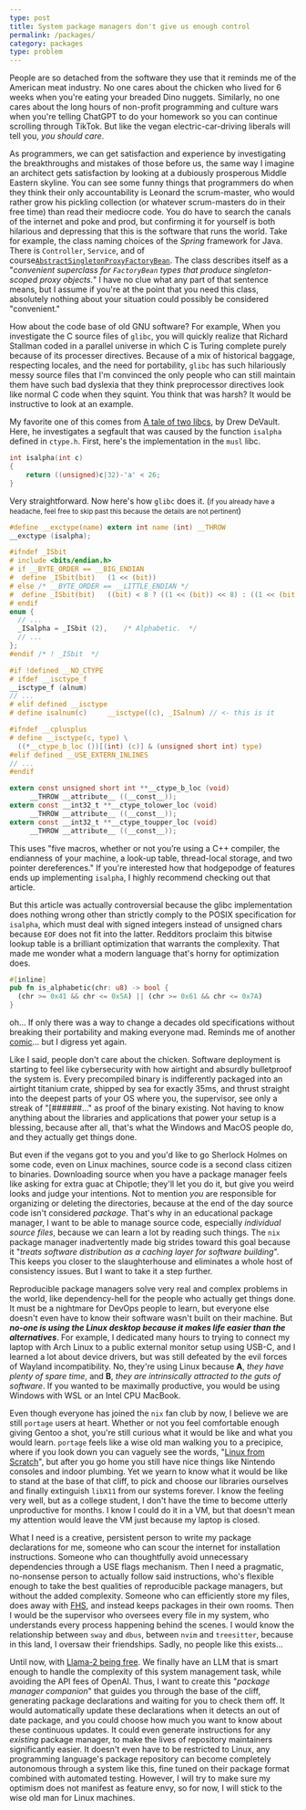 ```yaml
---
type: post
title: System package managers don't give us enough control
permalink: /packages/
category: packages
type: problem
---
```


People are so detached from the software they use that it reminds me of the American meat industry. No one cares about the chicken who lived for 6 weeks when you're eating your breaded Dino nuggets. Similarly, no one cares about the long hours of non-profit programming and culture wars when you're telling ChatGPT to do your homework so you can continue scrolling through TikTok. But like the vegan electric-car-driving liberals will tell you, *you should care*.

As programmers, we can get satisfaction and experience by investigating the breakthroughs and mistakes of those before us, the same way I imagine an architect gets satisfaction by looking at a dubiously prosperous Middle Eastern skyline. You can see some funny things that programmers do when they think their only accountability is Leonard the scrum-master, who would rather grow his pickling collection (or whatever scrum-masters do in their free time) than read their mediocre code. You do have to search the canals of the internet and poke and prod, but confirming it for yourself is both hilarious and depressing that this is the software that runs the world. Take for example, the class naming choices of the *Spring* framework for Java. There is `Controller`, `Service`, and of course[`AbstractSingletonProxyFactoryBean`](https://github.com/spring-projects/spring-framework/blob/e1236a8672822f3d88f6658b98e56b178eff996d/spring-aop/src/main/java/org/springframework/aop/framework/AbstractSingletonProxyFactoryBean.java#L42C35-L42C35). The class describes itself as a "*convenient superclass for `FactoryBean` types that produce singleton-scoped proxy objects.*" I have no clue what any part of that sentence means, but I assume if you're at the point that you need this class, absolutely nothing about your situation could possibly be considered "convenient."

How about the code base of old GNU software? For example, When you investigate the C source files of `glibc`, you will quickly realize that Richard Stallman coded in a parallel universe in which C is Turing complete purely because of its processer directives. Because of a mix of historical baggage, respecting locales, and the need for portability, `glibc` has such hilariously messy source files that I'm convinced the only people who can still maintain them have such bad dyslexia that they think preprocessor directives look like normal C code when they squint. You think that was harsh? It would be instructive to look at an example.

My favorite one of this comes from [A tale of two libcs](https://christianbundy.github.io/subjective-web/submodules/sircmpwn/drewdevault.com/2020/09/25/A-story-of-two-libcs.html), by Drew DeVault. Here, he investigates a segfault that was caused by the function `isalpha` defined in `ctype.h`. First, here's the implementation in the `musl` libc.
```c
int isalpha(int c)
{
	return ((unsigned)c|32)-'a' < 26;
}
```
Very straightforward. Now here's how `glibc` does it. (<small>if you already have a headache, feel free to skip past this because the details are not pertinent</small>)
```c
#define __exctype(name) extern int name (int) __THROW
__exctype (isalpha);

#ifndef _ISbit
# include <bits/endian.h>
# if __BYTE_ORDER == __BIG_ENDIAN
#  define _ISbit(bit)	(1 << (bit))
# else /* __BYTE_ORDER == __LITTLE_ENDIAN */
#  define _ISbit(bit)	((bit) < 8 ? ((1 << (bit)) << 8) : ((1 << (bit)) >> 8))
# endif
enum {
  // ...
  _ISalpha = _ISbit (2),	/* Alphabetic.  */
  // ...
};
#endif /* ! _ISbit  */

#if !defined __NO_CTYPE
# ifdef __isctype_f
__isctype_f (alnum)
// ...
# elif defined __isctype
# define isalnum(c)     __isctype((c), _ISalnum) // <- this is it

#ifndef __cplusplus
# define __isctype(c, type) \
  ((*__ctype_b_loc ())[(int) (c)] & (unsigned short int) type)
#elif defined __USE_EXTERN_INLINES
// ...
#endif

extern const unsigned short int **__ctype_b_loc (void)
     __THROW __attribute__ ((__const__));
extern const __int32_t **__ctype_tolower_loc (void)
     __THROW __attribute__ ((__const__));
extern const __int32_t **__ctype_toupper_loc (void)
     __THROW __attribute__ ((__const__));
```
This uses "five macros, whether or not you’re using a C++ compiler, the endianness of your machine, a look-up table, thread-local storage, and two pointer dereferences." If you're interested how that hodgepodge of features ends up implementing `isalpha`, I highly recommend checking out that article. 

But this article was actually controversial because the glibc implementation does nothing wrong other than strictly comply to the POSIX specification for `isalpha`, which must deal with signed integers instead of unsigned chars because `EOF` does not fit into the latter. Redditors proclaim this bitwise lookup table is a brilliant optimization that warrants the complexity. That made me wonder what a modern language that's horny for optimization does.
```rust
#[inline]
pub fn is_alphabetic(chr: u8) -> bool {
  (chr >= 0x41 && chr <= 0x5A) || (chr >= 0x61 && chr <= 0x7A)
}
```
oh... If only there was a way to change a decades old specifications without breaking their portability and making everyone mad. Reminds me of another [comic](https://xkcd.com/927/)... but I digress yet again.

Like I said, people don't care about the chicken. Software deployment is starting to feel like cybersecurity with how airtight and absurdly bulletproof the system is. Every precompiled binary is indifferently packaged into an airtight titanium crate, shipped by sea for exactly 35ms, and thrust straight into the deepest parts of your OS where you, the supervisor, see only a streak of "\[######..." as proof of the binary existing. Not having to know anything about the libraries and applications that power your setup is a blessing, because after all, that's what the Windows and MacOS people do, and they actually get things done.

But even if the vegans got to you and you'd like to go Sherlock Holmes on some code, even on Linux machines, source code is a second class citizen to binaries. Downloading source when you have a package manager feels like asking for extra guac at Chipotle; they'll let you do it, but give you weird looks and judge your intentions. Not to mention *you* are responsible for organizing or deleting the directories, because at the end of the day source code isn't considered *package*. That's why in an educational package manager, I want to be able to manage source code, especially *individual source files*, because we can learn a lot by reading such things. The `nix` package manager inadvertently made big strides toward this goal because it "*treats software distribution as a caching layer for software building*". This keeps you closer to the slaughterhouse and eliminates a whole host of consistency issues. But I want to take it a step further.

Reproducible package managers solve very real and complex problems in the world, like dependency-hell for the people who actually get things done. It must be a nightmare for DevOps people to learn, but everyone else doesn't even have to know their software wasn't built on their machine. But ***no-one is using the Linux desktop because it makes life easier than the alternatives***. For example, I dedicated many hours to trying to connect my laptop with Arch Linux to a public external monitor setup using USB-C, and I learned a lot about device drivers, but was still defeated by the evil forces of Wayland incompatibility. No, they're using Linux because **A**, *they have plenty of spare time*, and **B**, *they are intrinsically attracted to the guts of software*. If you wanted to be maximally productive, you would be using Windows with WSL or an Intel CPU MacBook.

Even though everyone has joined the `nix` fan club by now, I believe we are still `portage` users at heart. Whether or not you feel comfortable enough giving Gentoo a shot, you're still curious what it would be like and what you would learn. `portage` feels like a wise old man walking you to a precipice, where if you look down you can vaguely see the words, "[Linux from Scratch](https://www.linuxfromscratch.org/lfs/view/development/chapter01/how.html)", but after you go home you still have nice things like Nintendo consoles and indoor plumbing. Yet we yearn to know what it would be like to stand at the base of that cliff, to pick and choose our libraries ourselves and finally extinguish `libX11` from our systems forever. I know the feeling very well, but as a college student, I don't have the time to become utterly unproductive for months. I know I could do it in a VM, but that doesn't mean my attention would leave the VM just because my laptop is closed. 

What I need is a creative, persistent person to write my package declarations for me, someone who can scour the internet for installation instructions. Someone who can thoughtfully avoid unnecessary dependencies through a USE flags mechanism. Then I need a pragmatic, no-nonsense person to actually follow said instructions, who's flexible enough to take the best qualities of reproducible package managers, but without the added complexity. Someone who can efficiently store my files, does away with [FHS](https://access.redhat.com/documentation/en-us/red_hat_enterprise_linux/4/html/reference_guide/s1-filesystem-fhs), and instead keeps packages in their own rooms. Then I would be the supervisor who oversees every file in my system, who understands every process happening behind the scenes. I would know the relationship between `sway` and `dbus`, between `nvim` and `treesitter`, because in this land, I oversaw their friendships. Sadly, no people like this exists...

Until now, with [Llama-2 being free](https://ai.meta.com/llama/). We finally have an LLM that is smart enough to handle the complexity of this system management task, while avoiding the API fees of OpenAI. Thus, I want to create this "*package manager companion*" that guides you through the base of the cliff, generating package declarations and waiting for you to check them off. It would automatically update these declarations when it detects an out of date package, and you could choose how much you want to know about these continuous updates. It could even generate instructions for any *existing* package manager, to make the lives of repository maintainers significantly easier. It doesn't even have to be restricted to Linux, any programming language's package repository can become completely autonomous through a system like this, fine tuned on their package format combined with automated testing. However, I will try to make sure my optimism does not manifest as feature envy, so for now, I will stick to the wise old man for Linux machines.
